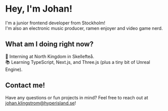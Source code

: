 # Hey, I'm Johan!
I'm a junior frontend developer from Stockholm!
<br />
I'm also an electronic music producer, ramen enjoyer and video game nerd.

## What am I doing right now?
🚀 Interning at North Kingdom in Skellefteå.
<br />
📚 Learning TypeScript, Next.js, and Three.js (plus a tiny bit of Unreal Engine).

## Contact me!
Have any questions or fun projects in mind? Feel free to reach out at johan.klingstrom@hyperisland.se!
